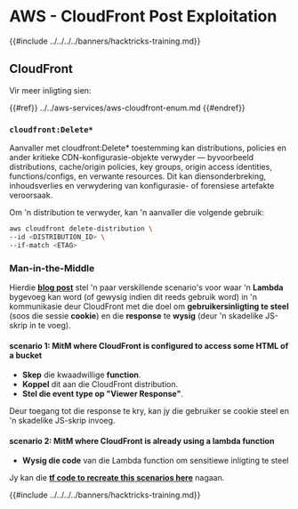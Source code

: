 # AWS - CloudFront Post Exploitation

{{#include ../../../../banners/hacktricks-training.md}}

## CloudFront

Vir meer inligting sien:

{{#ref}}
../../aws-services/aws-cloudfront-enum.md
{{#endref}}

### `cloudfront:Delete*`
Aanvaller met cloudfront:Delete* toestemming kan distributions, policies en ander kritieke CDN-konfigurasie-objekte verwyder — byvoorbeeld distributions, cache/origin policies, key groups, origin access identities, functions/configs, en verwante resources. Dit kan diensonderbreking, inhoudsverlies en verwydering van konfigurasie- of forensiese artefakte veroorsaak.

Om 'n distribution te verwyder, kan 'n aanvaller die volgende gebruik:
```bash
aws cloudfront delete-distribution \
--id <DISTRIBUTION_ID> \
--if-match <ETAG>
```
### Man-in-the-Middle

Hierdie [**blog post**](https://medium.com/@adan.alvarez/how-attackers-can-misuse-aws-cloudfront-access-to-make-it-rain-cookies-acf9ce87541c) stel 'n paar verskillende scenario's voor waar 'n **Lambda** bygevoeg kan word (of gewysig indien dit reeds gebruik word) in 'n kommunikasie deur CloudFront met die doel om **gebruikersinligting te steel** (soos die sessie **cookie**) en die **response** te **wysig** (deur 'n skadelike JS-skrip in te voeg).

#### scenario 1: MitM where CloudFront is configured to access some HTML of a bucket

- **Skep** die kwaadwillige **function**.
- **Koppel** dit aan die CloudFront distribution.
- **Stel die event type op "Viewer Response"**.

Deur toegang tot die response te kry, kan jy die gebruiker se cookie steel en 'n skadelike JS-skrip invoeg.

#### scenario 2: MitM where CloudFront is already using a lambda function

- **Wysig die code** van die Lambda function om sensitiewe inligting te steel

Jy kan die [**tf code to recreate this scenarios here**](https://github.com/adanalvarez/AWS-Attack-Scenarios/tree/main) nagaan.

{{#include ../../../../banners/hacktricks-training.md}}
